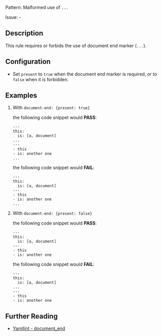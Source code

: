 Pattern: Malformed use of `...`

Issue: -

## Description

This rule requires or forbids the use of document end marker (`...`).

## Configuration

-   Set `present` to `true` when the document end marker is required, or to `false` when it is forbidden.

## Examples

1.  With `document-end: {present: true}`

    the following code snippet would **PASS**:

        ---
        this:
          is: [a, document]
        ...
        ---
        - this
        - is: another one
        ...

    the following code snippet would **FAIL**:

        ---
        this:
          is: [a, document]
        ---
        - this
        - is: another one
        ...

2.  With `document-end: {present: false}`

    the following code snippet would **PASS**:

        ---
        this:
          is: [a, document]
        ---
        - this
        - is: another one

    the following code snippet would **FAIL**:

        ---
        this:
          is: [a, document]
        ...
        ---
        - this
        - is: another one

## Further Reading

* [Yamllint - document_end](https://yamllint.readthedocs.io/en/stable/rules.html#module-yamllint.rules.document_end)